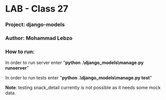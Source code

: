 # LAB - Class 27

### Project: django-models

### Author: Mohammad Lebzo

### How to run:

In order to run server enter "**python .\django_models\manage.py runserver**"

In order to run tests enter "**python .\django_models\manage.py test**"

**Note**: testing snack_detail currently is not possible as it needs some mock data.
